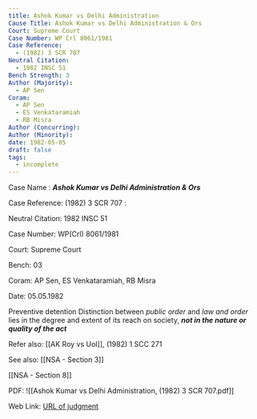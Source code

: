 ```yaml
---
title: Ashok Kumar vs Delhi Administration
Cause Title: Ashok Kumar vs Delhi Administration & Ors
Court: Supreme Court
Case Number: WP Crl 8061/1981
Case Reference:
  - (1982) 3 SCR 707
Neutral Citation:
  - 1982 INSC 51
Bench Strength: 3
Author (Majority):
  - AP Sen
Coram:
  - AP Sen
  - ES Venkataramiah
  - RB Misra
Author (Concurring): 
Author (Minority): 
date: 1982-05-05
draft: false
tags:
  - incomplete
---
```

Case Name : ***Ashok Kumar vs Delhi Administration & Ors***

Case Reference: (1982) 3 SCR 707 :  

Neutral Citation: 1982 INSC 51

Case Number: WP(Crl) 8061/1981

Court: Supreme Court

Bench: 03

Coram: AP Sen, ES Venkataramiah, RB Misra

Date: 05.05.1982

Preventive detention
Distinction between *public order* and *law and order* lies in the degree and extent of its reach on society, ***not in the nature or quality of the act***

Refer also:
[[AK Roy vs UoI]], (1982) 1 SCC 271

See also:
[[NSA - Section 3]]

[[NSA - Section 8]]

PDF:
![[Ashok Kumar vs Delhi Administration, (1982) 3 SCR 707.pdf]]

Web Link: <a href="/All judgments/Ashok Kumar vs Delhi Administration, (1982) 3 SCR 707.pdf" target="_blank">URL of judgment</a>